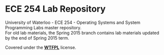 <h1>ECE 254 Lab Repository</h1>

University of Waterloo - ECE 254 - Operating Systems and System Programming Labs master repository.<br>
For old lab materials, the Spring 2015 branch contains lab materials updated by the end of Spring 2015 term.

Covered under the [<b>WTFPL</b>](http://www.gnu.org/licenses/license-list.html#WTFPL) license.